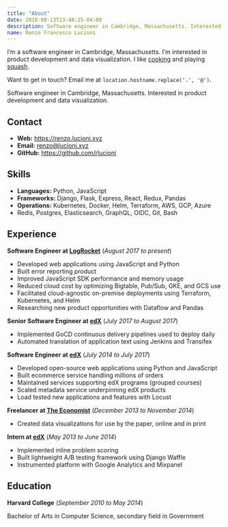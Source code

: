 ```yaml
---
title: "About"
date: 2018-08-13T23:48:25-04:00
description: Software engineer in Cambridge, Massachusetts. Interested in product development and data visualization.
name: Renzo Francesco Lucioni
---
```


<p class="noprint">
  I’m a software engineer in Cambridge, Massachusetts. I’m interested in product development and data visualization. I like <a href="https://github.com/rlucioni/recipes">cooking</a> and playing <a href="https://github.com/rlucioni/courtbot">squash</a>.
</p>

<p class="noprint">
  Want to get in touch? Email me at <code>location.hostname.replace('.', '@')</code>.
</p>

<p class="print">
  Software engineer in Cambridge, Massachusetts. Interested in product development and data visualization.
</p>

## Contact

- **Web:** https://renzo.lucioni.xyz
- **Email:** renzo@lucioni.xyz
- **GitHub:** https://github.com/rlucioni

## Skills

- **Languages:** Python, JavaScript
- **Frameworks:** Django, Flask, Express, React, Redux, Pandas
- **Operations:** Kubernetes, Docker, Helm, Terraform, AWS, GCP, Azure
- Redis, Postgres, Elasticsearch, GraphQL, OIDC, Git, Bash

## Experience

**Software Engineer at [LogRocket](https://logrocket.com/)** (_August 2017 to present_)

- Developed web applications using JavaScript and Python
- Built error reporting product
- Improved JavaScript SDK performance and memory usage
- Reduced cloud cost by optimizing Bigtable, Pub/Sub, GKE, and GCS use
- Facilitated cloud-agnostic on-premise deployments using Terraform, Kubernetes, and Helm
- Researching new product opportunities with Dataflow and Pandas

**Senior Software Engineer at [edX](https://www.edx.org/)** (_July 2017 to August 2017_)

- Implemented GoCD continuous delivery pipelines used to deploy daily
- Automated translation of application text using Jenkins and Transifex

**Software Engineer at [edX](https://www.edx.org/)** (_July 2014 to July 2017_)

- Developed open-source web applications using Python and JavaScript
- Built ecommerce service handling millions of orders
- Maintained services supporting edX programs (grouped courses)
- Scaled metadata service underpinning edX products
- Load tested new applications and features with Locust

**Freelancer at [The Economist](https://www.economist.com/)** (_December 2013 to November 2014_)

- Created data visualizations for use by the paper, online and in print

**Intern at [edX](https://www.edx.org/)** (_May 2013 to June 2014_)

- Implemented inline problem scoring
- Built lightweight A/B testing framework using Django Waffle
- Instrumented platform with Google Analytics and Mixpanel

## Education

**Harvard College** (_September 2010 to May 2014_)

Bachelor of Arts in Computer Science, secondary field in Government
